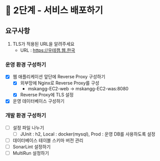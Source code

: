 # 🚀 2단계 - 서비스 배포하기

## 요구사항

1. TLS가 적용된 URL을 알려주세요
   - URL : https://우테캠.웹.한국

### 운영 환경 구성하기

- [X] 웹 애플리케이션 앞단에 Reverse Proxy 구성하기
  - [X] 외부망에 Nginx로 Reverse Proxy를 구성
    - mskangg-EC2-web -> mskangg-EC2-was:8080
  - [X] Reverse Proxy에 TLS 설정
- [X] 운영 데이터베이스 구성하기

### 개발 환경 구성하기

- [ ] 설정 파일 나누기
  - [ ] JUnit : h2, Local : docker(mysql), Prod : 운영 DB를 사용하도록 설정
- [ ] 데이터베이스 테이블 스키마 버전 관리
- [ ] SonarLint 설정하기
- [ ] MultiRun 설정하기
